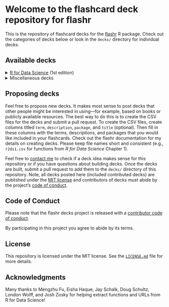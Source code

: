 # Welcome to the flashcard deck repository for flashr

This is the repository of flashcard decks for the
[flashr](https://github.com/JeffreyRStevens/flashr) R package. Check out
the categories of decks below or look in the `decks/` directory for
individual decks.

## Available decks

<details>
<summary>
<a href = "https://r4ds.had.co.nz">R for Data Science</a> (1st edition)
</summary>

-   Chapter 1 Introduction: `r4ds1`
-   Chapter 3 Data visualization: `r4ds3`
-   Chapter 5 Data transformation: `r4ds5`
-   Chapter 7 Exploratory data analysis: `r4ds7`
-   Chapter 8 Workflow: projects: `r4ds8`

</details>
<details>
<summary>
Miscellaneous decks
</summary>

-   Data types: `data_types`
-   Operators: `operators`
-   Vectors: `vectors`

</details>
<!-- ### [R for Data Science](https://r4ds.had.co.nz) (2nd edition), category ID `r4ds2e` -->

## Proposing decks

Feel free to propose new decks. It makes most sense to post decks that
other people might be interested in using—for example, based on books or
publicly available resources. The best way to do this is to create the
CSV files for the decks and submit a pull request. To create the CSV
files, create columns titled `term`, `description`, `package`, and
`title` (optional). Then fill in these columns with the terms,
descriptions, and packages that you would like included in your
flashcards. Check out the flashr documentation for my details on
creating decks. Please keep file names short and consistent (e.g.,
`r2ds1.csv` for functions from *R for Data Science* Chapter 1).

Feel free to [contact me](mailto:jeffrey.r.stevens@protonmail.com) to
check if a deck idea makes sense for this repository or if you have
questions about building decks. Once the decks are built, submit a pull
request to add them to the `decks/` directory of this repository. Note,
all decks posted here (included contributed decks) are published under
the [MIT license](LICENSE.md) and contributors of decks must abide by
the project’s [code of conduct](code_of_conduct.md).

## Code of Conduct

Please note that the flashr decks project is released with a
[contributor code of conduct](code_of_conduct.md).

By participating in this project you agree to abide by its terms.

## License

This repository is licensed under the MIT license. See the
[`LICENSE.md`](LICENSE.md) file for more details.

## Acknowledgments

Many thanks to Mengzhu Fu, Eisha Haque, Jay Schalk, Doug Schultz, London
Wolff, and Josh Zosky for helping extract functions and URLs from R for
Data Science!
